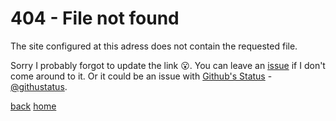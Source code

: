 # 404 - File not found
The site configured at this adress does not contain the requested file.

Sorry I probably forgot to update the link 😮. You can leave an [issue](https://github.com/boukew99/boukew99.github.io/issues) if I don't come around to it. Or it could be an issue with [Github's Status](https://www.githubstatus.com/) - [@githustatus](https://twitter.com/githubstatus).

[back](..)
[home](https://boukew99.github.io/)
